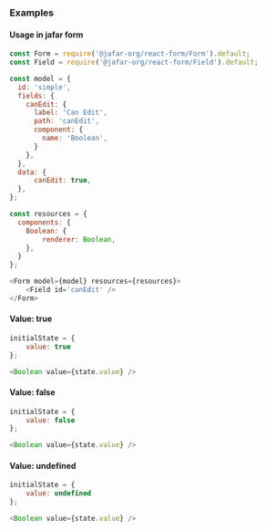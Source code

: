 <h3>Examples</h3>

<h4>Usage in jafar form</h4>

```javascript
const Form = require('@jafar-org/react-form/Form').default;
const Field = require('@jafar-org/react-form/Field').default;

const model = {
  id: 'simple',
  fields: {
    canEdit: {
      label: 'Can Edit',
      path: 'canEdit',
      component: {
        name: 'Boolean',
      }
    },
  },
  data: {
      canEdit: true,
  },
};

const resources = {
  components: { 
    Boolean: {
        renderer: Boolean,
    }, 
  }
};

<Form model={model} resources={resources}>
    <Field id='canEdit' />
</Form>
```

<h4>Value: true</h4>

```javascript
initialState = { 
    value: true
};

<Boolean value={state.value} />
```

<h4>Value: false</h4>

```javascript
initialState = { 
    value: false
};

<Boolean value={state.value} />
```

<h4>Value: undefined</h4>

```javascript
initialState = { 
    value: undefined
};

<Boolean value={state.value} />
```
